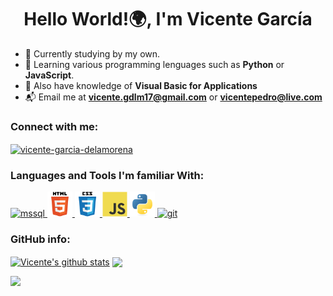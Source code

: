 <h1 align="center">Hello World!🌍, I'm Vicente García</h1>

* 🔭 Currently studying by my own.
* 🌱 Learning various programming lenguages such as **Python** or **JavaScript**.
* 🎨 Also have knowledge of **Visual Basic for Applications**
* 📬 Email me at **vicente.gdlm17@gmail.com** or **vicentepedro@live.com**

<h3 align="left">Connect with me:</h3>
<p align="left">
<a href="https://linkedin.com/in/vicente-garcia-delamorena" target="blank"><img align="center" src="https://raw.githubusercontent.com/rahuldkjain/github-profile-readme-generator/master/src/images/icons/Social/linked-in-alt.svg" alt="vicente-garcia-delamorena" height="30" width="40" /></a>
</p>

<h3 align="left">Languages and Tools I'm familiar With:</h3>
<p align="left">
	<a href="https://www.microsoft.com/en-us/sql-server" target="_blank" rel="noreferrer">
		<img src="https://www.svgrepo.com/show/303229/microsoft-sql-server-logo.svg" alt="mssql" width="40" height="40"/>
	</a>
	<a href="https://www.w3.org/html/" target="_blank" rel="noreferrer">
		<img src="https://raw.githubusercontent.com/devicons/devicon/master/icons/html5/html5-original-wordmark.svg" alt="html5" width="40" height="40"/>
	</a>
	<a href="https://www.w3schools.com/css/" target="_blank" rel="noreferrer"> 
		<img src="https://raw.githubusercontent.com/devicons/devicon/master/icons/css3/css3-original-wordmark.svg" alt="css3" width="40" height="40"/> 
	</a>
	<a href="https://developer.mozilla.org/en-US/docs/Web/JavaScript" target="_blank" rel="noreferrer">
		<img src="https://raw.githubusercontent.com/devicons/devicon/master/icons/javascript/javascript-original.svg" alt="javascript" width="40" height="40"/>
	</a>
	<a href="https://www.python.org" target="_blank" rel="noreferrer">
		<img src="https://raw.githubusercontent.com/devicons/devicon/master/icons/python/python-original.svg" alt="python" width="40" height="40"/>
	</a> 
	<a href="https://git-scm.com/" target="_blank" rel="noreferrer"> 
		<img src="https://www.vectorlogo.zone/logos/git-scm/git-scm-icon.svg" alt="git" width="40" height="40"/>
	</a>
</p>

### GitHub info:

 <a href="https://github.com/anuraghazra/github-readme-stats"><img align="center" src="https://github-readme-stats.vercel.app/api?username=vpg17&show_icons=true&include_all_commits=true&theme=cobalt&hide_border=true" alt="Vicente's github stats" /></a> <a href="https://github.com/anuraghazra/github-readme-stats"><img align="center" src="https://github-readme-stats.vercel.app/api/top-langs/?username=vpg17&layout=compact&theme=cobalt&hide_border=true" /></a>

<img src="https://www.codewars.com/users/VPG17/badges/small"/>
